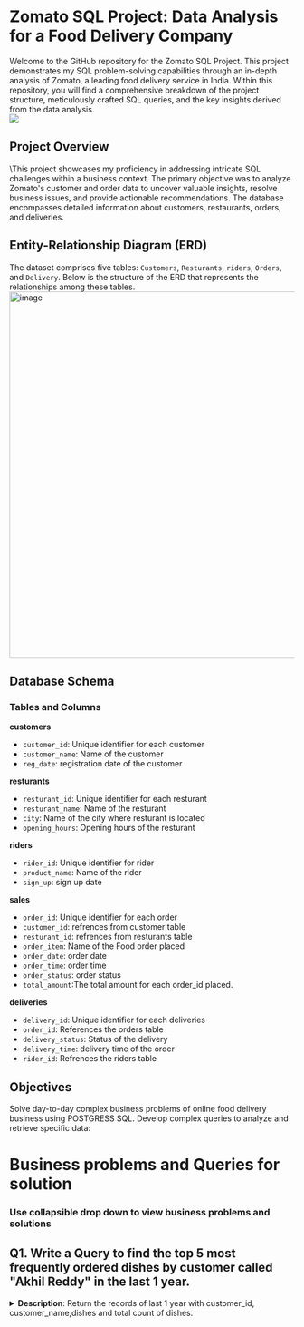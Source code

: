 
# Zomato SQL Project: Data Analysis for a Food Delivery Company
Welcome to the GitHub repository for the Zomato SQL Project. This project demonstrates my SQL problem-solving capabilities through an in-depth analysis of Zomato, a leading food delivery service in India. Within this repository, you will find a comprehensive breakdown of the project structure, meticulously crafted SQL queries, and the key insights derived from the data analysis.
<br> <img src="https://github.com/prashanthkumarjoshi/SQL_PROJECT_3/blob/main/images/zomato_Review-1.jpg">

## Project Overview
\This project showcases my proficiency in addressing intricate SQL challenges within a business context. The primary objective was to analyze Zomato's customer and order data to uncover valuable insights, resolve business issues, and provide actionable recommendations. The database encompasses detailed information about customers, restaurants, orders, and deliveries.

## Entity-Relationship Diagram (ERD)
The dataset comprises five tables: `Customers`, `Resturants`, `riders`, `Orders`, and `Delivery`. Below is the structure of the ERD that represents the relationships among these tables.
<img width="646" alt="image" src="https://github.com/prashanthkumarjoshi/SQL_PROJECT_3/blob/main/images/ERD.png">




## Database Schema
### Tables and Columns
**customers**
- `customer_id`: Unique identifier for each customer
- `customer_name`: Name of the customer
- `reg_date`: registration date of the customer

**resturants**
- `resturant_id`: Unique identifier for each resturant
- `resturant_name`: Name of the resturant
- `city`: Name of the city where resturant is located
- `opening_hours`: Opening hours of the resturant

**riders**
- `rider_id`: Unique identifier for rider
- `product_name`: Name of the rider
- `sign_up`: sign up date

**sales**
- `order_id`: Unique identifier for each order
- `customer_id`: refrences from customer table
- `resturant_id`: refrences from resturants table
- `order_item`: Name of the Food order placed
- `order_date`: order date
- `order_time`: order time
- `order_status`: order status
- `total_amount`:The total amount for each order_id placed.

**deliveries**
- `delivery_id`: Unique identifier for each deliveries
- `order_id`: References the orders table
- `delivery_status`: Status of the delivery
- `delivery_time`: delivery time of the order
- `rider_id`: Refrences the riders table
## Objectives
Solve day-to-day complex business problems of online food delivery business using POSTGRESS SQL.
Develop complex queries to analyze and retrieve specific data:

# Business problems and Queries for solution
### Use collapsible drop down to view business problems and solutions
## Q1. Write a Query to find the top 5   most frequently ordered dishes by customer called  "Akhil Reddy" in the last 1 year.
<details><summary>
<strong>Description</strong>: Return the records of last 1 year with customer_id, customer_name,dishes and total count of dishes.</summary>
<br><strong>SQL Code</strong>

  ```sql

  SELECT
    customer_name,
    dishes,
    total_dishes
  FROM
    (SELECT
        c.customer_id,
        c.customer_name,
        o.order_item AS dishes,
        COUNT(order_id) AS total_dishes,
        DENSE_RANK() OVER (ORDER BY COUNT(order_id) DESC) AS RANK
      FROM
        orders o
        JOIN customers c ON o.customer_id = c.customer_id
      WHERE
        o.order_date >= CURRENT_DATE - INTERVAL '1 Year'
        AND c.customer_name = 'Akhil Reddy'
      GROUP BY
        1,
        2,
        3
      ORDER BY
        1,
        4 DESC
    ) AS t1
  WHERE
    RANK <= 5;
  ```

    

## Q2. Write a query to find the Popular time slots.
<details><summary>
<strong>Description</strong>: Identify the time slots during which more orders are placed.Based on 2 hour interval.</summary>
<br><strong>SQL Code</strong>

  ```sql
--FIRST APPROACH--

SELECT 
	CASE
		when EXTRACT (HOUR FROM order_time) between 0 and 1 then '00:00:00 - 02:00:00'
		when EXTRACT (HOUR FROM order_time) between 2 and 3 then '02:00:00 - 04:00:00'
		when EXTRACT (HOUR FROM order_time) between 4 and 5 then '04:00:00 - 06:00:00'
		when EXTRACT (HOUR FROM order_time) between 6 and 7 then '06:00:00 - 08:00:00'
		when EXTRACT (HOUR FROM order_time) between 8 and 9 then '08:00:00 - 10:00:00'
		when EXTRACT (HOUR FROM order_time) between 10 and 11 then '10:00:00 - 12:00:00'
		when EXTRACT (HOUR FROM order_time) between 12 and 13 then '12:00:00 - 14:00:00'
		when EXTRACT (HOUR FROM order_time) between 14 and 15 then '14:00:00 - 16:00:00'
		when EXTRACT (HOUR FROM order_time) between 16 and 17 then '16:00:00 - 18:00:00'
		when EXTRACT (HOUR FROM order_time) between 18 and 19 then '18:00:00 - 20:00:00'
		when EXTRACT (HOUR FROM order_time) between 20 and 21 then '20:00:00 - 22:00:00'
		when EXTRACT (HOUR FROM order_time) between 22 and 23 then '22:00:00 - 00:00:00'
	END AS time_slot,
	count(order_id) as order_count
FROM
	orders
GROUP BY
	1
ORDER BY
	2 DESC;

--SECOND APPROACH--

SELECT
	FLOOR(EXTRACT(HOUR FROM order_time) / 2) * 2 AS start_time,
	FLOOR(EXTRACT(HOUR FROM order_time) / 2) * 2 +2 AS end_time,
	COUNT(order_id) AS order_count
FROM
	orders
GROUP BY
	1,
	2
ORDER BY
	3 DESC;

  ```

## Q3. Write a query to find Order value analysis.
<details><summary>
<strong>Description</strong>: Find the average order value per customer who has palced more than 750 orders.</summary>
<br><strong>SQL Code</strong>

  ```sql

SELECT
	c.customer_id,
	c.customer_name,
	COUNT(order_id) AS total_count,
	SUM(o.total_amount) AS total_spend 
FROM
	orders o
LEFT JOIN customers c ON o.customer_id = c.customer_id 
GROUP BY
	1
HAVING
	COUNT(order_id) > 750;

	3 DESC;

  ```



## Q4. Write a query to find High value customer.
<details><summary>
<strong>Description</strong>: List the customers who hace spend more than 100K in total on food orders.</summary>
<br><strong>SQL Code</strong>

  ```sql

SELECT
	c.customer_id,
	c.customer_name,
	COUNT(order_id) AS total_count,
	SUM(o.total_amount) AS total_spend 
FROM
	orders o
LEFT JOIN customers c ON o.customer_id = c.customer_id 
GROUP BY
	1
HAVING
	COUNT(order_id) > 750;

	3 DESC;

  ```


## Q5. Write a query to find Orders without Delivery.
<details><summary>
<strong>Description</strong>: Identifying the orders that were placed but not deliverd.</summary>
<br><strong>SQL Code</strong>

  ```sql

SELECT
	r.resturant_name,
	r.city,
	COUNT(o.order_id) AS count_not_delivered
FROM
	orders o
	LEFT JOIN resturants r ON o.resturant_id = r.resturant_id
WHERE
	o.order_id NOT IN (
		SELECT
			order_id
		FROM
			deliveries
	)
GROUP BY
	1,
	2 
ORDER BY
	3 DESC;

  ```


## Q6. Write a query for Revenue Ranking.
<details><summary>
<strong>Description</strong>: Rank resturants by their total revenue from the last year, including their name,
total revenue and rank with in their city.</summary>
<br><strong>SQL Code</strong>

  ```sql

WITH
	ranking_table AS (
		SELECT
			r.city,
			r.resturant_name,
			SUM(o.total_amount) AS total_revenue,
			DENSE_RANK() OVER (PARTITION BY r.city ORDER BY SUM(o.total_amount) DESC) AS RANK
		FROM
			orders o
			JOIN resturants r ON o.resturant_id = r.resturant_id
		WHERE
			o.order_date > CURRENT_DATE - INTERVAL '1 Year'
		GROUP BY
			1,
			2
	)
SELECT
	*
FROM
	ranking_table
WHERE
	RANK = 1;

  ```


## Q7. Write a query for Most Popluar Dish by City
<details><summary>
<strong>Description</strong>: Identify the most popluar dish in each city based on the number of the orders.</summary>
<br><strong>SQL Code</strong>

  ```sql

WITH
	ranking_table AS (
		SELECT
			r.city,
			r.resturant_name,
			SUM(o.total_amount) AS total_revenue,
			DENSE_RANK() OVER (PARTITION BY r.city ORDER BY SUM(o.total_amount) DESC) AS RANK
		FROM
			orders o
			JOIN resturants r ON o.resturant_id = r.resturant_id
		WHERE
			o.order_date > CURRENT_DATE - INTERVAL '1 Year'
		GROUP BY
			1,
			2
	)
SELECT
	*
FROM
	ranking_table
WHERE
	RANK = 1;

  ```


## Q8. Write a query to generate Customer churn
<details><summary>
<strong>Description</strong>: Identify the customers who havent placed orders in 2024 but in 2023.</summary>
<br><strong>SQL Code</strong>

  ```sql
SELECT DISTINCT
	c.customer_id,
	c.customer_name
FROM
	orders o
	LEFT JOIN customers c on o.customer_id = c.customer_id
WHERE
	EXTRACT(YEAR FROM order_date) = 2023
	AND c.customer_id 
	NOT IN (SELECT DISTINCT customer_id
			FROM
				orders
			WHERE EXTRACT(YEAR FROM order_date) = 2024) 
group by
	1,
	2;

  ```



## Q9. Write a query to generate genrate Cancellation Rate Comparrison Report
<details><summary>
<strong>Description</strong>: Calcuate and compare the order cancellation rate for each resturant between the current year and the previous year.</summary>
<br><strong>SQL Code</strong>

  ```sql
--Finding number of orders that were place in previous year (2023) and got cancelled
--Creating CTE for the previous year(2023) cancelled orders

WITH canceled_orders_2023 AS (
    SELECT
        o.resturant_id,
        COUNT(o.order_id) AS total_orders,
        COUNT(CASE WHEN d.delivery_id IS NULL THEN 1 END) AS not_delivered
    FROM
        orders o
        LEFT JOIN deliveries d ON o.order_id = d.order_id
    WHERE
        EXTRACT(YEAR FROM order_date) = 2023
    GROUP BY
        o.resturant_id
),
--Finding number of orders that were place in current year (2024) and got cancelled
--Creating CTE for the current year(2024) cancelled orders
canceled_orders_2024 AS (
    SELECT
        o.resturant_id,
        COUNT(o.order_id) AS total_orders,
        COUNT(CASE WHEN d.delivery_id IS NULL THEN 1 END) AS not_delivered
    FROM
        orders o
        LEFT JOIN deliveries d ON o.order_id = d.order_id
    WHERE
        EXTRACT(YEAR FROM order_date) = 2024
    GROUP BY
        o.resturant_id
),

--Finding the previous year(2023) cancellation ratio with refference to CTE(canceled_orders_2023)
-- Creating CTE for cancellatiom ratio for the previous_year(2023) 
previous_year_data AS (
    SELECT
        resturant_id,
        total_orders,
        not_delivered,
        ROUND((not_delivered::NUMERIC / total_orders::NUMERIC) * 100, 2) AS cancellation_rate
    FROM
        canceled_orders_2023
),

--Finding the previous year(2024) cancellation ratio with refference to CTE(canceled_orders_2024)
-- Creating CTE for cancellatiom ratio for the current_year(2024) 
current_year_data AS (
    SELECT
        resturant_id,
        total_orders,
        not_delivered,
        ROUND((not_delivered::NUMERIC / total_orders::NUMERIC) * 100, 2) AS cancellation_rate
    FROM
        canceled_orders_2024
)

------Canellation Rate comparrision between Previous year and Current_year----

SELECT 
	p.resturant_id,
	p.cancellation_rate as previous_year_Cancellation_raton,
	cn.cancellation_rate as Current_year_cancelation_ratio
FROM
    previous_year_data p
    JOIN current_year_data cn ON p.resturant_id = cn.resturant_id;

  ```


## Q10. Write a query to find Rider average delivery_time.
<details><summary>
<strong>Description</strong>: Determine each rider's  average delivery time.</summary>
<br><strong>SQL Code</strong>

  ```sql

WITH average_rider_time AS(

SELECT
	o.order_id,
	rider_id,
	o.order_time,
	d.delivery_time,
	d.delivery_time - o.order_time AS time_difference,--Gives time diffrence in HH:MM:SS
	ROUND(EXTRACT(EPOCH FROM(d.delivery_time - o.order_time + --Using Epoch we can calculate the time differrence in seconds
	CASE 
		WHEN d.delivery_time < o.order_time THEN INTERVAL '1 day'--Epoch can only capture the total number of seconds
		ELSE INTERVAL '0 day'END)),2) AS time_differrence_in_sec,
	ROUND(EXTRACT(EPOCH FROM(d.delivery_time - o.order_time + --However we can conver them into minutes by dividing
	CASE 
		WHEN d.delivery_time < o.order_time THEN INTERVAL '1 day'--total diffrence time in seconds/60
		ELSE INTERVAL '0 day'END))/60,2) AS time_differrence_in_minutes
FROM
	orders o
	JOIN deliveries d ON o.order_id = d.order_id
WHERE
	d.delivery_status = 'Delivered'
)

SELECT
	rider_id,
	ROUND(AVG(time_differrence_in_minutes), 2) AS average_time
FROM
	average_rider_time 
GROUP BY
	1;

  ```


## Q11. Write a Query to find  Monthly Resturant growth Ratio.
<details><summary>
<strong>Description</strong>: Calculate each resturants growth ratio based on the total number of delivered orders since it's joining.</summary>
<br><strong>SQL Code</strong>

  ```sql

  WITH monthly_growth_rate as(
SELECT
	o.resturant_id,
	TO_CHAR(o.order_date, 'mm-yyyy') AS MONTH,
	COUNT(o.order_id) AS current_month_order_count,
	LAG(COUNT(o.order_id)) OVER (PARTITION BY o.resturant_id
	ORDER BY TO_CHAR(o.order_date, 'mm-yyyy')) AS previous_month_order_count
FROM
	orders o
	JOIN deliveries d ON o.order_id = d.order_id
WHERE
	d.delivery_status = 'Delivered'
GROUP BY
	1,
	2
ORDER BY
	1,
	2
)

select 
	resturant_id,
	month,
	previous_month_order_count,
	current_month_order_count,
	round((current_month_order_count::numeric -previous_month_order_count::numeric)/
	previous_month_order_count*100,2) as growth_ratio
from 
	monthly_growth_rate
  ```


## Q12. Write a Query to generate Customer Segmentation Report.
<details><summary>
<strong>Description</strong>: Customer Segmentation: Segment customers into 'Gold' or 'Silver' groups based on their total spending
compared to the average order value(AOV). If a customer's total spending exceeds the AOV, label them as 'Gold';otherwise, label tehm as 'Silver'. 
write an sql query to determine each segment's number of orders and total revenue.</summary>
<br><strong>SQL Code</strong>

  ```sql
 
SELECT
	customer_category,
	SUM(total_orders) AS total_orders,
	SUM(total_spent) AS total_revenue
FROM
	(SELECT
		customer_id,
		SUM(total_amount) AS total_spent,
		COUNT(order_id) AS total_orders,
		CASE
			WHEN SUM(total_amount) > (SELECT AVG(total_amount) FROM orders) THEN 'Gold'
			WHEN SUM(total_amount) < (SELECT AVG(total_amount) FROM orders) THEN 'Silver'
		END as customer_category
	FROM
		orders
	GROUP BY
		1
) as t1
GROUP BY	
	1;
  ```


## Q13. Write a Query to find the Rider Monthly Earning.
<details><summary>
<strong>Description</strong>: Calculate each rider's total monthly earning, assuming earn 8% of the oder amount.</summary>
<br><strong>SQL Code</strong>

  ```sql

  SELECT
    customer_name,
    dishes,
    total_dishes
  FROM
    (SELECT
        c.customer_id,
        c.customer_name,
        o.order_item AS dishes,
        COUNT(order_id) AS total_dishes,
        DENSE_RANK() OVER (ORDER BY COUNT(order_id) DESC) AS RANK
      FROM
        orders o
        JOIN customers c ON o.customer_id = c.customer_id
      WHERE
        o.order_date >= CURRENT_DATE - INTERVAL '1 Year'
        AND c.customer_name = 'Akhil Reddy'
      GROUP BY
        1,
        2,
        3
      ORDER BY
        1,
        4 DESC
    ) AS t1
  WHERE
    RANK <= 5;
  ```


## Q14. Rider Rating Analysis.
<details><summary>
<strong>Description</strong>: --find the number of 5-star,Four-star, and 3-star ratings each rider has.
--riders receive this rating based on delivery time.
--if orders are delivered less than 15 minute of order recived time then rider '5star rating'
--if they deliver with in15 and 20 minutes they get 4 star rating
--if they deliver after 20 minute they get 3 star rating.</summary>
<br><strong>SQL Code</strong>

  ```sql

SELECT
	rider_id,
	rider_rating,
COUNT(rider_rating) AS total_ratings
FROM 
(WITH riders_rating as
(SELECT
	d.order_id,
	d.rider_id,
	o.order_time,
	d.delivery_time,
	ROUND(EXTRACT(EPOCH FROM(d.delivery_time - o.order_time + --However we can conver them into minutes by dividing
	CASE 
		WHEN d.delivery_time < o.order_time THEN INTERVAL '1 day'--total diffrence time in seconds/60
		ELSE INTERVAL '0 day'END))/60,2) AS delivery_duration

FROM
	orders o
	JOIN deliveries d ON o.order_id = d.delivery_id
	WHERE d.delivery_status = 'Delivered' 

group by
	1,
	2,
	3,
	4
)
SELECT
	rider_id,
	delivery_duration,
	CASE
		WHEN delivery_duration < 15 THEN '5 Star'
		WHEN delivery_duration BETWEEN 15 AND 20  THEN '4 Star'
		ELSE '3 star'
	END AS rider_rating 
	FROM 
		riders_rating
	GROUP BY
	1,
	2)as t1
GROUP BY
	1,
	2
ORDER BY
	1,
	2
  ```


## Q15.  Order Frequency by Day.
<details><summary>
<strong>Description</strong>: Analyze Order frequency per day of the week and identify the peak day for each resturant </summary>
<br><strong>SQL Code</strong>

  ```sql
SELECT
	*
FROM( SELECT
			r.resturant_name,
			--o.order_date,
			TO_CHAR(o.order_date, 'Day'),
			COUNT(o.order_id) AS total_orders,
			RANK() OVER (PARTITION BY r.resturant_name ORDER BY COUNT(o.order_id) DESC) as rank
		FROM 
			orders o
			JOIN resturants r on o.resturant_id = r.resturant_id
		GROUP BY
		1,
		2
		ORDER BY
		1,
		3 DESC)
WHERE rank = 1

  ```


## Q16.  Customer Life Time value
<details><summary>
<strong>Description</strong>: Calculate the total Revenue generated by the each customers on all the orders </summary>
<br><strong>SQL Code</strong>

  ```sql
SELECT
	o.customer_id,
	c.customer_name,
	count(o.order_item) as total_items,
	sum(o.total_amount) as CLV
FROM
	orders o
	JOIN deliveries d ON o.order_id = d.order_id
	JOIN customers c ON o.customer_id = c.customer_id
	where 	d.delivery_status = 'Delivered'
GROUP BY
	1,
	2
ORDER BY
	3 DESC;


  ```


## Q17. Monthly Sales trend
<details><summary>
<strong>Description</strong>: Identify sales trends by comparing each months total sales to the previous month. </summary>
<br><strong>SQL Code</strong>

  ```sql
SELECT 
	EXTRACT(YEAR FROM order_date) as year,
	EXTRACT(month FROM order_date) as month,
	sum(total_amount) as current_month_total_amount,
	LAG(SUM(total_amount),1) OVER (ORDER BY EXTRACT(YEAR FROM order_date),EXTRACT(MONTH FROM order_date))
	as previous_month_total_amount
FROM orders
group by
	1,
	2

  ```


## Q18. Rider Efficieny
<details><summary>
<strong>Description</strong>: Determine the rider efficieny by determing average delivery times and identifying those have highest and lowest averages. </summary>
<br><strong>SQL Code</strong>

  ```sql
WITH rider_efficiency AS
	(SELECT *,
		d.rider_id as riders_id,
		ROUND(EXTRACT(EPOCH FROM(d.delivery_time - o.order_time + --However we can conver them into minutes by dividing
		CASE 
			WHEN d.delivery_time < o.order_time THEN INTERVAL '1 day'--total diffrence time in seconds/60
			ELSE INTERVAL '0 day'END))/60,2) AS time_duration
		
	FROM 
		orders o
		JOIN deliveries d ON o.order_id = d.order_id
	WHERE d.delivery_status = 'Delivered'
),
riders_time
as
	(SELECT 
	  		riders_id,
			round(avg(time_duration),2) avg_time
	FROM
		rider_efficiency
	GROUP BY 1
)
SELECT
	MIN(avg_time) as rider_minimum_average_time,
	MAX(avg_time) as rider_maximum_average_time
FROM
	riders_time;
	2

  ```


## Q19. Order Item Popularity
<details><summary>
<strong>Description</strong>: Track the popularity of specific order items over a time and identify seasonal demand spikes. </summary>
<br><strong>SQL Code</strong>

  ```sql
WITH order_item_popularity AS
	(SELECT *,
			extract(month from order_date) as month,
			case
				WHEN extract(month from order_date) BETWEEN 4 and 6 then 'Spring'
				when extract(month from order_date) >6 and extract(month from order_date) <9 THEN 'Summer'
				ELSE 'Winter'
			End as seasons
	from orders
)
SELECT 
	order_item,
	seasons,
	count(order_id) as total_orders
FROM
	order_item_popularity
GROUP BY
	1,
	2
ORDER BY
	1,
	2 DESC;

  ```


## Q20. Rank each city based on the total revenue for the previous year 2023
<details><summary>
<strong>Description</strong>: Ranking each city based on the total revenue for the previous year 2023. </summary>
<br><strong>SQL Code</strong>

  ```sql
SELECT
	r.city,
	SUM(total_amount) AS revenue,
	RANK() OVER (ORDER BY SUM(total_amount) DESC) AS RANK
FROM
	orders o
JOIN resturants r ON o.resturant_id = r.resturant_id
GROUP BY
	1	

  ```


## Project Focus
This project emphasizes:
- **Complex Joins and Aggregations**: Advanced SQL joins and aggregations.
- **Window Functions**: Utilizing functions for running totals, growth analysis, and time-based queries.
- **Data Segmentation**: Time-based analysis for product performance.
- **Correlation Analysis**: Identifying relationships between variables like product price and warranty claims.
- **Real-World Problem Solving**: Addressing business challenges with SQL.
